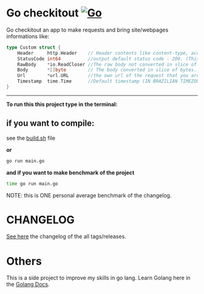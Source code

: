 # Go checkitout [![Go](https://github.com/Leoff00/gocheckitout/actions/workflows/build.yml/badge.svg?branch=main)](https://github.com/Leoff00/gocheckitout/actions/workflows/build.yml)

Go checkitout an app to make requests and bring site/webpages informations like:

```Go
type Custom struct {
	Header     http.Header    // Header contents like content-type, accept, etc...
	StatusCode int64          //output default status code - 200. (This app only returns 200 if OK, if don't will return the specified configurated status code from errors.)
	RawBody    *io.ReadCloser //The raw body not converted in slice of byte, giving an options to optimize the request body as you want
	Body       *[]byte        // The body converted in slice of bytes.
	Url        *url.URL       //the own url of the request that you are specifying in the dummy text file.
	Timestamp  time.Time      //Default timestamp (IN BRAZILIAN TIMEZONE) of the moment of request.
}

```

---

**To run this this project type in the terminal:**

## if you want to compile:

see the [build.sh](https://github.com/Leoff00/gocheckitout/blob/dev_1.1.0/build.sh) file

**or**

```sh
go run main.go
```

**and if you want to make benchmark of the project**

```sh
time go run main.go
```

NOTE: this is ONE personal average benchmark of the changelog.

#

# CHANGELOG

[See here](https://github.com/Leoff00/gocheckitout/releases) the changelog of the all tags/releases.

#

# Others

This is a side project to improve my skills in go lang. Learn Golang here in the [Golang Docs](https://go.dev/doc/).
